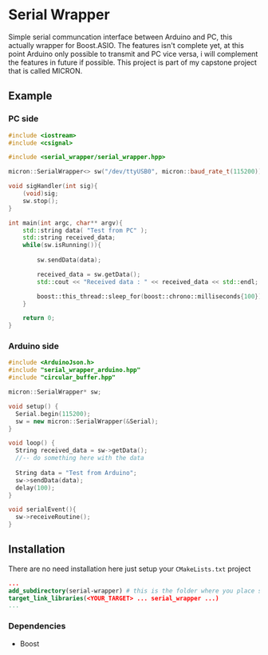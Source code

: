 # Serial Wrapper
Simple serial communcation interface between Arduino and PC, this actually wrapper for Boost.ASIO.
The features isn't complete yet, at this point Arduino only possible to transmit and PC vice versa, i will complement the features in future if possible.
This project is part of my capstone project that is called MICRON.
## Example
### PC side
```cpp
#include <iostream>
#include <csignal>

#include <serial_wrapper/serial_wrapper.hpp>

micron::SerialWrapper<> sw("/dev/ttyUSB0", micron::baud_rate_t(115200));

void sigHandler(int sig){
    (void)sig;
    sw.stop();
}

int main(int argc, char** argv){
    std::string data( "Test from PC" );
    std::string received_data;
    while(sw.isRunning()){
        
        sw.sendData(data);

        received_data = sw.getData();
        std::cout << "Received data : " << received_data << std::endl;

        boost::this_thread::sleep_for(boost::chrono::milliseconds{100});
    }

    return 0;
}
```
### Arduino side
```cpp
#include <ArduinoJson.h>
#include "serial_wrapper_arduino.hpp"
#include "circular_buffer.hpp"

micron::SerialWrapper* sw;

void setup() {
  Serial.begin(115200);
  sw = new micron::SerialWrapper(&Serial);
}

void loop() {      
  String received_data = sw->getData();
  //-- do something here with the data
  
  String data = "Test from Arduino";
  sw->sendData(data);      
  delay(100);
}

void serialEvent(){
  sw->receiveRoutine();
}
```
## Installation
There are no need installation here just setup your `CMakeLists.txt` project
```cmake
...
add_subdirectory(serial-wrapper) # this is the folder where you place serial-wrapper
target_link_libraries(<YOUR_TARGET> ... serial_wrapper ...)
...
```
### Dependencies
* Boost
